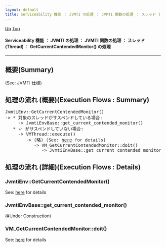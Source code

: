 ```yaml
---
layout: default
title: Serviceability 機能 ： JVMTI の処理 ： JVMTI 関数の処理 ： スレッド (Thread) ： GetCurrentContendedMonitor() の処理  
---
```

[Up](no_DXQUxpU.html) [Top](../index.html)

#### Serviceability 機能 ： JVMTI の処理 ： JVMTI 関数の処理 ： スレッド (Thread) ： GetCurrentContendedMonitor() の処理  

--- 
## 概要(Summary)
(See: JVMTI 仕様)

## 処理の流れ (概要)(Execution Flows : Summary)
<div class="flow-abst"><pre>
JvmtiEnv::GetCurrentContendedMonitor()
-&gt; * 対象のスレッドがサスペンドしている場合:
     -&gt; JvmtiEnvBase::get_current_contended_monitor()
   * 〃 がサスペンドしていない場合:
     -&gt; VMThread::execute()
        -&gt; (略) (See: <a href="no2935qaz.html">here</a> for details)
           -&gt; VM_GetCurrentContendedMonitor::doit()
              -&gt; JvmtiEnvBase::get_current_contended_monitor()
</pre></div>

## 処理の流れ (詳細)(Execution Flows : Details)
### JvmtiEnv::GetCurrentContendedMonitor()
See: [here](no2935deV.html) for details
### JvmtiEnvBase::get_current_contended_monitor()
(#Under Construction)

### VM_GetCurrentContendedMonitor::doit()
See: [here](no2935qob.html) for details






